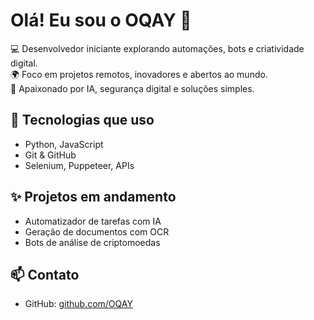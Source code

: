 # Olá! Eu sou o OQAY 👋

💻 Desenvolvedor iniciante explorando automações, bots e criatividade digital.  
🌍 Foco em projetos remotos, inovadores e abertos ao mundo.  
🧠 Apaixonado por IA, segurança digital e soluções simples.

## 🚀 Tecnologias que uso
- Python, JavaScript
- Git & GitHub
- Selenium, Puppeteer, APIs

## ✨ Projetos em andamento
- Automatizador de tarefas com IA
- Geração de documentos com OCR
- Bots de análise de criptomoedas

## 📫 Contato
- GitHub: [github.com/OQAY](https://github.com/OQAY)
